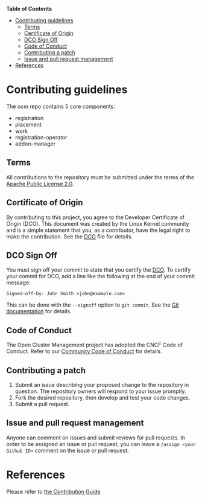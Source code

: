 **Table of Contents**

- [Contributing guidelines](#contributing-guidelines)
  - [Terms](#terms)
  - [Certificate of Origin](#certificate-of-origin)
  - [DCO Sign Off](#dco-sign-off)
  - [Code of Conduct](#code-of-conduct)
  - [Contributing a patch](#contributing-a-patch)
  - [Issue and pull request management](#issue-and-pull-request-management)
- [References](#references)

# Contributing guidelines

The ocm repo contains 5 core components:
* registration
* placement
* work
* registration-operator
* addon-manager

## Terms

All contributions to the repository must be submitted under the terms of the [Apache Public License 2.0](https://www.apache.org/licenses/LICENSE-2.0).

## Certificate of Origin

By contributing to this project, you agree to the Developer Certificate of Origin (DCO). This document was created by the Linux Kernel community and is a simple statement that you, as a contributor, have the legal right to make the contribution. See the [DCO](DCO) file for details.

## DCO Sign Off

You must sign off your commit to state that you certify the [DCO](DCO). To certify your commit for DCO, add a line like the following at the end of your commit message:

```
Signed-off-by: John Smith <john@example.com>
```

This can be done with the `--signoff` option to `git commit`. See the [Git documentation](https://git-scm.com/docs/git-commit#Documentation/git-commit.txt--s) for details.

## Code of Conduct

The Open Cluster Management project has adopted the CNCF Code of Conduct. Refer to our [Community Code of Conduct](CODE_OF_CONDUCT.md) for details.

## Contributing a patch

1. Submit an issue describing your proposed change to the repository in question. The repository owners will respond to your issue promptly.
2. Fork the desired repository, then develop and test your code changes.
3. Submit a pull request.

## Issue and pull request management

Anyone can comment on issues and submit reviews for pull requests. In order to be assigned an issue or pull request, you can leave a `/assign <your Github ID>` comment on the issue or pull request.

# References

Please refer to [the Contribution Guide](https://open-cluster-management.io/contribute/)